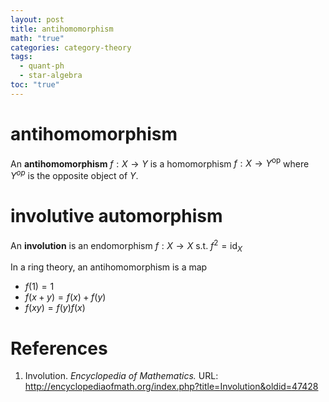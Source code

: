 ```yaml
---
layout: post
title: antihomomorphism
math: "true"
categories: category-theory
tags:
  - quant-ph
  - star-algebra
toc: "true"
---
```

# antihomomorphism

 An **antihomomorphism** ${ f: X \to Y }$ is a homomorphism ${ f : X \to Y^{\mathrm{op}} }$ where ${ Y^{op} }$ is the opposite object of ${ Y }$.

# involutive automorphism
An **involution** is an endomorphism ${ f: X \to X }$ s.t. ${ f^{2}=\mathrm{id}_{X} }$

In a ring theory, an antihomomorphism is a map
- ${ f(1)=1 }$
- ${ f(x+y)=f(x)+f(y) }$
- ${ f(xy)=f(y)f(x) }$

# References

1. Involution. _Encyclopedia of Mathematics._ URL: http://encyclopediaofmath.org/index.php?title=Involution&oldid=47428
